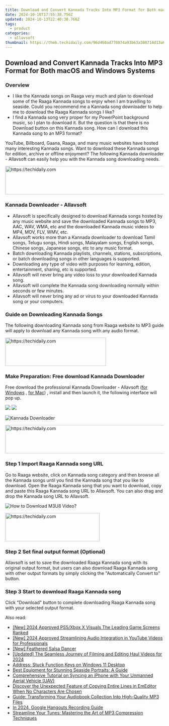```yaml
---
title: Download and Convert Kannada Tracks Into MP3 Format for Both macOS and Windows Systems
date: 2024-10-10T17:55:38.756Z
updated: 2024-10-13T22:40:30.766Z
tags:
  - product
categories:
  - allavsoft
thumbnail: https://thmb.techidaily.com/96d460ad778074a93b63a308714d13a6fb98bd643d60a66bb372b318524a5b70.jpg
---
```


## Download and Convert Kannada Tracks Into MP3 Format for Both macOS and Windows Systems

### Overview

* I like the Kannada songs on Raaga very much and plan to download some of the Raaga Kannada songs to enjoy when I am travelling to seaside. Could you recommend me a Kannada song downloader to help me to download the Raaga Kannada songs I like?
* I find a Kannada song very proper for my PowerPoint background music, so I plan to download it. But the question is that there is no Download button on this Kannada song. How can I download this Kannada song to an MP3 format?

YouTube, Billboard, Gaana, Raaga, and many music websites have hosted many interesting Kannada songs. Want to download these Kannada songs for edition, archive or offline enjoyment? The following Kannada downloader - Allavsoft can easily help you with the Kannada song downloading needs.

<!-- affiliate ads begin -->
<a href="https://appsumo.8odi.net/c/5597632/2144274/7443" target="_top" id="2144274">
  <img src="//a.impactradius-go.com/display-ad/7443-2144274" border="0" alt="https://techidaily.com" width="600" height="90"/>
</a>
<img height="0" width="0" src="https://appsumo.8odi.net/i/5597632/2144274/7443" style="position:absolute;visibility:hidden;" border="0" />
<!-- affiliate ads end -->

### Kannada Downloader - Allavsoft

* Allavsoft is specifically designed to download Kannada songs hosted by any music website and save the downloaded Kannada songs to MP3, AAC, WAV, WMA, etc and the downloaded Kannada music videos to MP4, MOV, FLV, WMV, etc.
* Allavsoft works more than a Kannada downloader to download Tamil songs, Telugu songs, Hindi songs, Malayalam songs, English songs, Chinese songs, Japanese songs, etc to any music format.
* Batch downloading Kannada playlists, channels, stations, subscriptions, or batch downloading songs in other languages is supported.
* Downloading any type of video with purposes for learning, edition, entertainment, sharing, etc is supported.
* Allavsoft will never bring any video loss to your downloaded Kannada song.
* Allavsoft will complete the Kannada song downloading normally within seconds or few minutes.
* Allavsoft will never bring any ad or virus to your downloaded Kannada song or your computers.

### Guide on Downloading Kannada Songs

The following downloading Kannada song from Raaga website to MP3 guide will apply to download any Kannada song with any audio format.

<!-- affiliate ads begin -->
<a href="https://bluettius.sjv.io/c/5597632/2139121/17108" target="_top" id="2139121">
  <img src="//a.impactradius-go.com/display-ad/17108-2139121" border="0" alt="https://techidaily.com" width="320" height="90"/>
</a>
<img height="0" width="0" src="https://bluettius.sjv.io/i/5597632/2139121/17108" style="position:absolute;visibility:hidden;" border="0" />
<!-- affiliate ads end -->

### Make Preparation: Free download Kannada Downloader

Free download the professional Kannada Downloader - Allavsoft ([for Windows](https://tools.techidaily.com/allavsoft/products/) , [for Mac](https://tools.techidaily.com/allavsoft/products/)) , install and then launch it, the following interface will pop up.

[![](https://www.allavsoft.com/how-to/../images/how-to/free-download-win.jpg)](https://tools.techidaily.com/allavsoft/products/) [![](https://www.allavsoft.com/how-to/../images/how-to/free-download-mac.jpg)](https://tools.techidaily.com/allavsoft/products/)

![Kannada Downloader](https://www.allavsoft.com/how-to/../images/allavsoft/screen-shot-600.jpg)

<!-- affiliate ads begin -->
<a href="https://unicoeye.pxf.io/c/5597632/2134243/18498" target="_top" id="2134243">
  <img src="//a.impactradius-go.com/display-ad/18498-2134243" border="0" alt="https://techidaily.com" width="728" height="90"/>
</a>
<img height="0" width="0" src="https://unicoeye.pxf.io/i/5597632/2134243/18498" style="position:absolute;visibility:hidden;" border="0" />
<!-- affiliate ads end -->

### Step 1 Import Raaga Kannada song URL

Go to Raaga website, click on Kannada song category and then browse all the Kannada songs until you find the Kannada song that you like to download. Open the Raaga Kannada song that you want to download, copy and paste this Raaga Kannada song URL to Allavsoft. You can also drag and drop the Kannada song URL to Allavsoft.

![How to Download M3U8 Video?](https://www.allavsoft.com/how-to/../images/how-to/download-rtmp-video/download-rtmp-video.jpg)

<!-- affiliate ads begin -->
<a href="https://aligracehair.sjv.io/c/5597632/2087234/19272" target="_top" id="2087234">
  <img src="//a.impactradius-go.com/display-ad/19272-2087234" border="0" alt="https://techidaily.com" width="300" height="90"/>
</a>
<img height="0" width="0" src="https://aligracehair.sjv.io/i/5597632/2087234/19272" style="position:absolute;visibility:hidden;" border="0" />
<!-- affiliate ads end -->

### Step 2 Set final output format (Optional)

Allavsoft is set to save the downloaded Raaga Kannada song with its original output format, but users can also download Raaga Kannada song with other output formats by simply clicking the "Automatically Convert to" button.

### Step 3 Start to download Raaga Kannada song

Click "Download" button to complete downloading Raaga Kannada song with your selected output format.

<ins class="adsbygoogle"
     style="display:block"
     data-ad-format="autorelaxed"
     data-ad-client="ca-pub-7571918770474297"
     data-ad-slot="1223367746"></ins>

<ins class="adsbygoogle"
     style="display:block"
     data-ad-client="ca-pub-7571918770474297"
     data-ad-slot="8358498916"
     data-ad-format="auto"
     data-full-width-responsive="true"></ins>

<span class="atpl-alsoreadstyle">Also read:</span>
<div><ul>
<li><a href="https://fox-links.techidaily.com/new-2024-approved-ps5xbox-x-visuals-the-leading-game-screens-ranked/"><u>[New] 2024 Approved PS5/Xbox X Visuals The Leading Game Screens Ranked</u></a></li>
<li><a href="https://youtube-lab.techidaily.com/024-approved-streamlining-audio-integration-in-youtube-videos-for-professionals/"><u>[New] 2024 Approved Streamlining Audio Integration in YouTube Videos for Professionals</u></a></li>
<li><a href="https://some-techniques.techidaily.com/new-feathered-salsa-dancer/"><u>[New] Feathered Salsa Dancer</u></a></li>
<li><a href="https://fox-blue.techidaily.com/updated-the-seamless-journey-of-filming-and-editing-haul-videos-for-2024/"><u>[Updated] The Seamless Journey of Filming and Editing Haul Videos for 2024</u></a></li>
<li><a href="https://win11-tips.techidaily.com/address-stuck-function-keys-on-windows-11-desktop/"><u>Address: Stuck Function Keys on Windows 11 Desktop</u></a></li>
<li><a href="https://win-extraordinary.techidaily.com/best-equipment-for-stunning-seaside-portraits-a-guide/"><u>Best Equipment for Stunning Seaside Portraits: A Guide</u></a></li>
<li><a href="https://win-extraordinary.techidaily.com/comprehensive-tutorial-on-syncing-an-iphone-with-your-unmanned-aerial-vehicle-uav/"><u>Comprehensive Tutorial on Syncing an iPhone with Your Unmanned Aerial Vehicle (UAV)</u></a></li>
<li><a href="https://win-extraordinary.techidaily.com/discover-the-unexpected-feature-of-copying-entire-lines-in-emeditor-when-no-characters-are-chosen/"><u>Discover the Unexpected Feature of Copying Entire Lines in EmEditor When No Characters Are Chosen</u></a></li>
<li><a href="https://win-extraordinary.techidaily.com/guide-transforming-your-audiobook-collection-into-high-quality-mp3-files/"><u>Guide: Transforming Your Audiobook Collection Into High-Quality MP3 Files</u></a></li>
<li><a href="https://digital-screen-recording.techidaily.com/in-2024-google-hangouts-recording-guide/"><u>In 2024, Google Hangouts Recording Guide</u></a></li>
<li><a href="https://win-extraordinary.techidaily.com/streamline-your-tunes-mastering-the-art-of-mp3-compression-techniques/"><u>Streamline Your Tunes: Mastering the Art of MP3 Compression Techniques</u></a></li>
</ul></div>

